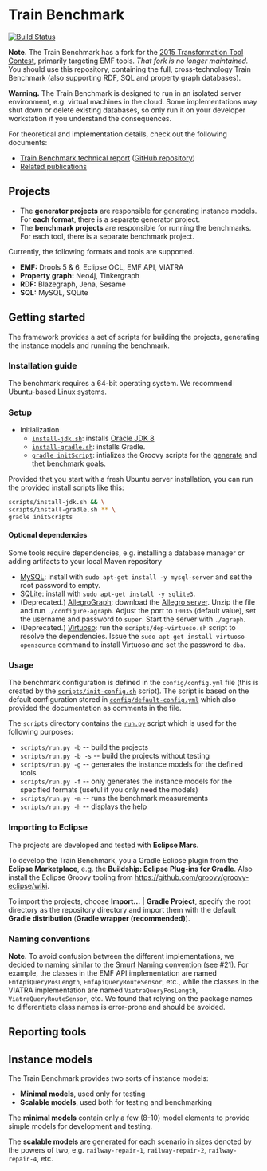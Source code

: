 # Train Benchmark

[![Build Status](https://travis-ci.org/FTSRG/trainbenchmark.svg?branch=master)](https://travis-ci.org/FTSRG/trainbenchmark)

**Note.** The Train Benchmark has a fork for the [2015 Transformation Tool Contest](https://github.com/FTSRG/trainbenchmark-ttc), primarily targeting EMF tools. _That fork is no longer maintained._ You should use this repository, containing the full, cross-technology Train Benchmark (also supporting RDF, SQL and property graph databases).

**Warning.** The Train Benchmark is designed to run in an isolated server environment, e.g. virtual machines in the cloud. Some implementations may shut down or delete existing databases, so only run it on your developer workstation if you understand the consequences.

For theoretical and implementation details, check out the following documents:
* [Train Benchmark technical report](https://www.sharelatex.com/github/repos/FTSRG/trainbenchmark-docs/builds/latest/output.pdf) ([GitHub repository](https://github.com/FTSRG/trainbenchmark-docs))
* [Related publications](http://incquery.net/publications/trainbenchmark)

## Projects

* The **generator projects** are responsible for generating instance models. For **each format**, there is a separate generator project.
* The **benchmark projects** are responsible for running the benchmarks. For each tool, there is a separate benchmark project.

Currently, the following formats and tools are supported.

* **EMF:** Drools 5 & 6, Eclipse OCL, EMF API, VIATRA
* **Property graph:** Neo4j, Tinkergraph
* **RDF:** Blazegraph, Jena, Sesame
* **SQL:** MySQL, SQLite

## Getting started

The framework provides a set of scripts for building the projects, generating the instance models and running the benchmark.

### Installation guide

The benchmark requires a 64-bit operating system. We recommend Ubuntu-based Linux systems.

### Setup

* Initialization
    * [`install-jdk.sh`](scripts/install-jdk.sh): installs [Oracle JDK 8](https://github.com/FTSRG/cheat-sheets/wiki/Linux-packages#oracle-jdk)
    * [`install-gradle.sh`](scripts/install-maven.sh): installs Gradle.
    * [`gradle initScript`](trainbenchmark-scripts/build.gradle): intializes the Groovy scripts for the [generate](trainbenchmark-scripts/src-template/GeneratorScript.groovy) and thet [benchmark](trainbenchmark-scripts/src-template/BenchmarkScript.groovy) goals.

Provided that you start with a fresh Ubuntu server installation, you can run the provided install scripts like this:

```bash
scripts/install-jdk.sh && \
scripts/install-gradle.sh ** \
gradle initScripts
```

#### Optional dependencies

Some tools require dependencies, e.g. installing a database manager or adding artifacts to your local Maven repository

* [MySQL](hu.bme.mit.trainbenchmark.benchmark.mysql): install with `sudo apt-get install -y mysql-server` and set the root password to empty.
* [SQLite](hu.bme.mit.trainbenchmark.benchmark.sqlite): install with `sudo apt-get install -y sqlite3`.
* (Deprecated.) [AllegroGraph](hu.bme.mit.trainbenchmark.benchmark.allegro): download the [Allegro server](http://franz.com/agraph/downloads/server). Unzip the file and run `./configure-agraph`. Adjust the port to `10035` (default value), set the username and password to `super`. Start the server with `./agraph`.
* (Deprecated.) [Virtuoso](hu.bme.mit.trainbenchmark.benchmark.virtuoso): run the `scripts/dep-virtuoso.sh` script to resolve the dependencies. Issue the `sudo apt-get install virtuoso-opensource` command to install Virtuoso and set the password to `dba`.

### Usage

The benchmark configuration is defined in the `config/config.yml` file (this is created by the [`scripts/init-config.sh`](scripts/init-config.sh) script). The script is based on the default configuration stored in [`config/default-config.yml`](config/default-config.yml) which also provided the documentation as comments in the file.

The `scripts` directory contains the [`run.py`](scripts/run.py) script which is used for the following purposes:
* `scripts/run.py -b` -- build the projects
* `scripts/run.py -b -s` -- build the projects without testing
* `scripts/run.py -g` -- generates the instance models for the defined tools
* `scripts/run.py -f` -- only generates the instance models for the specified formats (useful if you only need the models)
* `scripts/run.py -m` -- runs the benchmark measurements
* `scripts/run.py -h` -- displays the help

### Importing to Eclipse

The projects are developed and tested with **Eclipse Mars**.

To develop the Train Benchmark, you a Gradle Eclipse plugin from the **Eclipse Marketplace**, e.g. the **Buildship: Eclipse Plug-ins for Gradle**. Also install the Eclipse Groovy tooling from <https://github.com/groovy/groovy-eclipse/wiki>.

To import the projects, choose **Import...** | **Gradle Project**, specify the root directory as the repository directory and import them with the default **Gradle distribution** (**Gradle wrapper (recommended)**).

### Naming conventions

**Note.** To avoid confusion between the different implementations, we decided to naming similar to the [Smurf Naming convention](http://blog.codinghorror.com/new-programming-jargon/) (see #21). For example, the classes in the EMF API implementation are named `EmfApiQueryPosLength`, `EmfApiQueryRouteSensor`, etc., while the classes in the VIATRA implementation are named `ViatraQueryPosLength`, `ViatraQueryRouteSensor`, etc. We found that relying on the package names to differentiate class names is error-prone and should be avoided.

## Reporting tools



## Instance models

The Train Benchmark provides two sorts of instance models:

* **Minimal models**, used only for testing
* **Scalable models**, used both for testing and benchmarking

The **minimal models** contain only a few (8-10) model elements to provide simple models for development and testing.

The **scalable models** are generated for each scenario in sizes denoted by the powers of two, e.g. `railway-repair-1`, `railway-repair-2`, `railway-repair-4`, etc.
